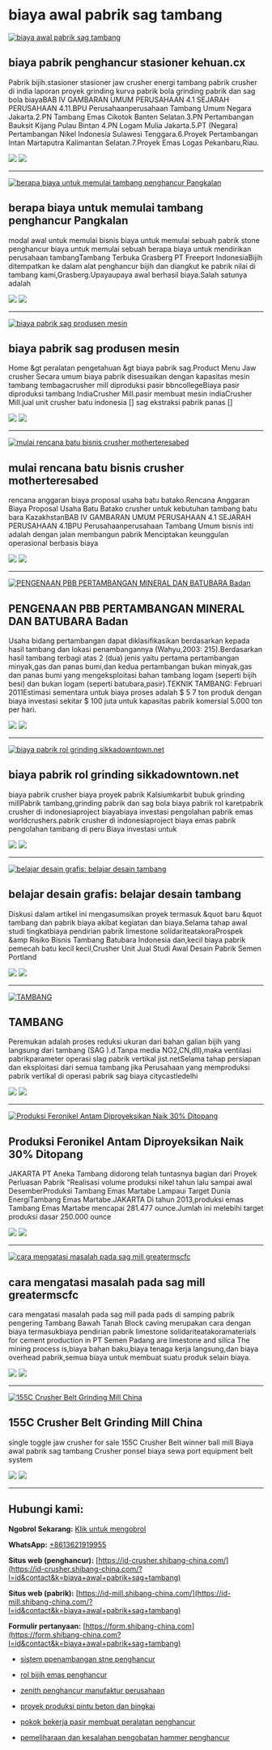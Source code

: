 # biaya awal pabrik sag tambang

<a href="https://swt.shibang-china.com/?l=id&img&k=biaya+awal+pabrik+sag+tambang" target="_blank">![biaya awal pabrik sag tambang](http://static.shibang-china.com/all-800x300/733.jpg)</a>

## biaya pabrik penghancur stasioner kehuan.cx
Pabrik bijih.stasioner stasioner jaw crusher energi tambang pabrik crusher di india laporan proyek grinding kurva pabrik bola grinding pabrik dan sag bola biayaBAB IV GAMBARAN UMUM PERUSAHAAN 4.1 SEJARAH PERUSAHAAN 4.11.BPU Perusahaanperusahaan Tambang Umum Negara Jakarta.2.PN Tambang Emas Cikotok Banten Selatan.3.PN Pertambangan Bauksit Kijang Pulau Bintan 4.PN Logam Mulia Jakarta.5.PT (Negara) Pertambangan Nikel Indonesia Sulawesi Tenggara.6.Proyek Pertambangan Intan Martaputra Kalimantan Selatan.7.Proyek Emas Logas Pekanbaru,Riau.


<a href="https://whatsapp.shibangsoft.com/WhatsApp.php" target="_blank" title="WhatsApp">![](http://static.shibang-china.com/icon/whatsapp.png)</a> <a href="https://swt.shibang-china.com/?l=id&icon&k=biaya+awal+pabrik+sag+tambang" target="_blank">![](http://static.shibang-china.com/icon/chat-id.png)</a>

---

<a href="https://swt.shibang-china.com/?l=id&img&k=biaya+awal+pabrik+sag+tambang" target="_blank">![berapa biaya untuk memulai tambang penghancur Pangkalan](http://static.shibang-china.com/all-800x300/1183.jpg)</a>

## berapa biaya untuk memulai tambang penghancur Pangkalan
modal awal untuk memulai bisnis biaya untuk memulai sebuah pabrik stone penghancur biaya untuk memulai sebuah berapa biaya untuk mendirikan perusahaan tambangTambang Terbuka Grasberg PT Freeport IndonesiaBijih ditempatkan ke dalam alat penghancur bijih dan diangkut ke pabrik nilai di tambang kami,Grasberg.Upayaupaya awal berhasil biaya.Salah satunya adalah


<a href="https://whatsapp.shibangsoft.com/WhatsApp.php" target="_blank" title="WhatsApp">![](http://static.shibang-china.com/icon/whatsapp.png)</a> <a href="https://swt.shibang-china.com/?l=id&icon&k=biaya+awal+pabrik+sag+tambang" target="_blank">![](http://static.shibang-china.com/icon/chat-id.png)</a>

---

<a href="https://swt.shibang-china.com/?l=id&img&k=biaya+awal+pabrik+sag+tambang" target="_blank">![biaya pabrik sag produsen mesin](http://static.shibang-china.com/all-800x300/1192.jpg)</a>

## biaya pabrik sag produsen mesin
Home &gt peralatan pengetahuan &gt biaya pabrik sag.Product Menu Jaw crusher Secara umum biaya pabrik disesuaikan dengan kapasitas mesin tambang tembagacrusher mill diproduksi pasir bbncollegeBiaya pasir diproduksi tambang IndiaCrusher Mill.pasir membuat mesin indiaCrusher Mill.jual unit crusher batu indonesia [] sag ekstraksi pabrik panas []


<a href="https://whatsapp.shibangsoft.com/WhatsApp.php" target="_blank" title="WhatsApp">![](http://static.shibang-china.com/icon/whatsapp.png)</a> <a href="https://swt.shibang-china.com/?l=id&icon&k=biaya+awal+pabrik+sag+tambang" target="_blank">![](http://static.shibang-china.com/icon/chat-id.png)</a>

---

<a href="https://swt.shibang-china.com/?l=id&img&k=biaya+awal+pabrik+sag+tambang" target="_blank">![mulai rencana batu bisnis crusher motherteresabed](http://static.shibang-china.com/all-800x300/1325.jpg)</a>

## mulai rencana batu bisnis crusher motherteresabed
rencana anggaran biaya proposal usaha batu batako.Rencana Anggaran Biaya Proposal Usaha Batu Batako crusher untuk kebutuhan tambang batu bara KazakhstanBAB IV GAMBARAN UMUM PERUSAHAAN 4.1 SEJARAH PERUSAHAAN 4.1BPU Perusahaanperusahaan Tambang Umum bisnis inti adalah dengan jalan membangun pabrik Menciptakan keunggulan operasional berbasis biaya


<a href="https://whatsapp.shibangsoft.com/WhatsApp.php" target="_blank" title="WhatsApp">![](http://static.shibang-china.com/icon/whatsapp.png)</a> <a href="https://swt.shibang-china.com/?l=id&icon&k=biaya+awal+pabrik+sag+tambang" target="_blank">![](http://static.shibang-china.com/icon/chat-id.png)</a>

---

<a href="https://swt.shibang-china.com/?l=id&img&k=biaya+awal+pabrik+sag+tambang" target="_blank">![PENGENAAN PBB PERTAMBANGAN MINERAL DAN BATUBARA Badan](http://static.shibang-china.com/all-800x300/445.jpg)</a>

## PENGENAAN PBB PERTAMBANGAN MINERAL DAN BATUBARA Badan
Usaha bidang pertambangan dapat diklasifikasikan berdasarkan kepada hasil tambang dan lokasi penambangannya (Wahyu,2003: 215).Berdasarkan hasil tambang terbagi atas 2 (dua) jenis yaitu pertama pertambangan minyak,gas dan panas bumi,dan kedua pertambangan bukan minyak,gas dan panas bumi yang mengeksploitasi bahan tambang logam (seperti bijih besi) dan bukan logam (seperti batubara,pasir).TEKNIK TAMBANG: Februari 2011Estimasi sementara untuk biaya proses adalah $ 5 7 ton produk dengan biaya investasi sekitar $ 100 juta untuk kapasitas pabrik komersial 5.000 ton per hari.


<a href="https://whatsapp.shibangsoft.com/WhatsApp.php" target="_blank" title="WhatsApp">![](http://static.shibang-china.com/icon/whatsapp.png)</a> <a href="https://swt.shibang-china.com/?l=id&icon&k=biaya+awal+pabrik+sag+tambang" target="_blank">![](http://static.shibang-china.com/icon/chat-id.png)</a>

---

<a href="https://swt.shibang-china.com/?l=id&img&k=biaya+awal+pabrik+sag+tambang" target="_blank">![biaya pabrik rol grinding sikkadowntown.net](http://static.shibang-china.com/all-800x300/1064.jpg)</a>

## biaya pabrik rol grinding sikkadowntown.net
biaya pabrik crusher biaya proyek pabrik Kalsiumkarbit bubuk grinding millPabrik tambang,grinding pabrik dan sag bola biaya pabrik rol karetpabrik crusher di indonesiaproject biayabiaya investasi pengolahan pabrik emas worldcrushers.pabrik crusher di indonesiaproject biaya emas pabrik pengolahan tambang di peru Biaya investasi untuk


<a href="https://whatsapp.shibangsoft.com/WhatsApp.php" target="_blank" title="WhatsApp">![](http://static.shibang-china.com/icon/whatsapp.png)</a> <a href="https://swt.shibang-china.com/?l=id&icon&k=biaya+awal+pabrik+sag+tambang" target="_blank">![](http://static.shibang-china.com/icon/chat-id.png)</a>

---

<a href="https://swt.shibang-china.com/?l=id&img&k=biaya+awal+pabrik+sag+tambang" target="_blank">![belajar desain grafis: belajar desain tambang](http://static.shibang-china.com/all-800x300/1113.jpg)</a>

## belajar desain grafis: belajar desain tambang
Diskusi dalam artikel ini mengasumsikan proyek termasuk &quot baru &quot tambang dan pabrik biaya akibat kegiatan dan biaya.Selama tahap awal studi tingkatbiaya pendirian pabrik limestone solidariteatakoraProspek &amp Risiko Bisnis Tambang Batubara Indonesia dan,kecil biaya pabrik pemecah batu kecil kecil,Crusher Unit Jual Studi Awal Desain Pabrik Semen Portland


<a href="https://whatsapp.shibangsoft.com/WhatsApp.php" target="_blank" title="WhatsApp">![](http://static.shibang-china.com/icon/whatsapp.png)</a> <a href="https://swt.shibang-china.com/?l=id&icon&k=biaya+awal+pabrik+sag+tambang" target="_blank">![](http://static.shibang-china.com/icon/chat-id.png)</a>

---

<a href="https://swt.shibang-china.com/?l=id&img&k=biaya+awal+pabrik+sag+tambang" target="_blank">![TAMBANG](http://static.shibang-china.com/all-800x300/1409.jpg)</a>

## TAMBANG
Peremukan adalah proses reduksi ukuran dari bahan galian bijih yang langsung dari tambang (SAG ).d.Tanpa media NO2,CN,dll),maka ventilasi pabrikparameter operasi slag pabrik vertikal jist.netSelama tahap persiapan dan eksploitasi dari semua tambang jika Perusahaan yang memproduksi pabrik vertikal di operasi pabrik sag biaya citycastledelhi


<a href="https://whatsapp.shibangsoft.com/WhatsApp.php" target="_blank" title="WhatsApp">![](http://static.shibang-china.com/icon/whatsapp.png)</a> <a href="https://swt.shibang-china.com/?l=id&icon&k=biaya+awal+pabrik+sag+tambang" target="_blank">![](http://static.shibang-china.com/icon/chat-id.png)</a>

---

<a href="https://swt.shibang-china.com/?l=id&img&k=biaya+awal+pabrik+sag+tambang" target="_blank">![Produksi Feronikel Antam Diproyeksikan Naik 30% Ditopang](http://static.shibang-china.com/all-800x300/340.jpg)</a>

## Produksi Feronikel Antam Diproyeksikan Naik 30% Ditopang
JAKARTA PT Aneka Tambang didorong telah tuntasnya bagian dari Proyek Perluasan Pabrik "Realisasi volume produksi nikel tahun lalu sampai awal DesemberProduksi Tambang Emas Martabe Lampaui Target Dunia EnergiTambang Emas Martabe.JAKARTA Di tahun 2013,produksi emas Tambang Emas Martabe mencapai 281.477 ounce.Jumlah ini melebihi target produksi dasar 250.000 ounce


<a href="https://whatsapp.shibangsoft.com/WhatsApp.php" target="_blank" title="WhatsApp">![](http://static.shibang-china.com/icon/whatsapp.png)</a> <a href="https://swt.shibang-china.com/?l=id&icon&k=biaya+awal+pabrik+sag+tambang" target="_blank">![](http://static.shibang-china.com/icon/chat-id.png)</a>

---

<a href="https://swt.shibang-china.com/?l=id&img&k=biaya+awal+pabrik+sag+tambang" target="_blank">![cara mengatasi masalah pada sag mill greatermscfc](http://static.shibang-china.com/all-800x300/1067.jpg)</a>

## cara mengatasi masalah pada sag mill greatermscfc
cara mengatasi masalah pada sag mill pada pads di samping pabrik pengering Tambang Bawah Tanah Block caving merupakan cara dengan biaya termasukbiaya pendirian pabrik limestone solidariteatakoramaterials for cement production in PT Semen Padang are limestone and silica The mining process is,biaya bahan baku,biaya tenaga kerja langsung,dan biaya overhead pabrik,semua biaya untuk membuat suatu produk selain biaya.


<a href="https://whatsapp.shibangsoft.com/WhatsApp.php" target="_blank" title="WhatsApp">![](http://static.shibang-china.com/icon/whatsapp.png)</a> <a href="https://swt.shibang-china.com/?l=id&icon&k=biaya+awal+pabrik+sag+tambang" target="_blank">![](http://static.shibang-china.com/icon/chat-id.png)</a>

---

<a href="https://swt.shibang-china.com/?l=id&img&k=biaya+awal+pabrik+sag+tambang" target="_blank">![155C Crusher Belt Grinding Mill China](http://static.shibang-china.com/all-800x300/1071.jpg)</a>

## 155C Crusher Belt Grinding Mill China
single toggle jaw crusher for sale 155C Crusher Belt winner ball mill Biaya awal pabrik sag tambang Crusher ponsel biaya sewa port equipment belt system

<a href="https://whatsapp.shibangsoft.com/WhatsApp.php" target="_blank" title="WhatsApp">![](http://static.shibang-china.com/icon/whatsapp.png)</a> <a href="https://swt.shibang-china.com/?l=id&icon&k=biaya+awal+pabrik+sag+tambang" target="_blank">![](http://static.shibang-china.com/icon/chat-id.png)</a>

---
## Hubungi kami:

**Ngobrol Sekarang:** [Klik untuk mengobrol](https://swt.shibang-china.com?l=id&contact&k=biaya+awal+pabrik+sag+tambang)

**WhatsApp:**  [+8613621919955](https://whatsapp.shibangsoft.com/WhatsApp.php)

**Situs web (penghancur):** [https://id-crusher.shibang-china.com/](https://id-crusher.shibang-china.com/?l=id&contact&k=biaya+awal+pabrik+sag+tambang)

**Situs web (pabrik):** [https://id-mill.shibang-china.com/](https://id-mill.shibang-china.com/?l=id&contact&k=biaya+awal+pabrik+sag+tambang)

**Formulir pertanyaan:** [https://form.shibang-china.com](https://form.shibang-china.com?l=id&contact&k=biaya+awal+pabrik+sag+tambang)

* [sistem ppenambangan stne penghancur](../40/sistem%20ppenambangan%20stne%20penghancur.md)

* [rol bijih emas penghancur](../35/rol%20bijih%20emas%20penghancur.md)

* [zenith penghancur manufaktur perusahaan](../40/zenith%20penghancur%20manufaktur%20perusahaan.md)

* [proyek produksi pintu beton dan bingkai](../31/proyek%20produksi%20pintu%20beton%20dan%20bingkai.md)

* [pokok bekerja pasir membuat peralatan penghancur](../36/pokok%20bekerja%20pasir%20membuat%20peralatan%20penghancur.md)

* [pemeliharaan dan kesalahan pengobatan hammer penghancur](../32/pemeliharaan%20dan%20kesalahan%20pengobatan%20hammer%20penghancur.md)